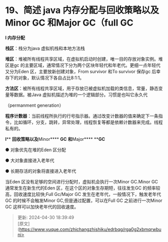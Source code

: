 # 19、简述 java 内存分配与回收策略以及 Minor GC 和Major GC（full GC

**l 内存分配**

**栈区**：栈分为java 虚拟机栈和本地方法栈

**堆区**：堆被所有线程共享区域，在虚拟机启动时创建，唯一目的存放对象实例。堆区是gc 的主要区域，通常情况下分为两个区块年轻代和年老代。更细一点年轻代又分为Eden 区，主要放新创建对象，From survivor 和To survivor 保存gc 后幸存下的对象，默认情况下各自占比8:1:1。

**方法区**：被所有线程共享区域，用于存放已被虚拟机加载的类信息，常量，静态变量等数据。被Java 虚拟机描述为堆的一个逻辑部分。习惯是也叫它永久代

（permanment generation）

**程序计数器**：当前线程所执行的行号指示器。通过改变计数器的值来确定下一条指令，比如循环，分支，跳转，异常处理，线程恢复等都是依赖计数器来完成。线程私有的。

**l**** ****回收策略以及****Minor**** ****GC**** ****和****Major**** ****GC**

● 对象优先在堆的Eden 区分配



● 大对象直接进入老年代



● 长期存活的对象将直接进入老年代



当Eden 区没有足够的空间进行分配时，虚拟机会执行一次Minor GC.Minor GC 通常发生在新生代的Eden 区，在这个区的对象生存期短，往往发生GC 的频率较高，回收速度比较快;Full Gc/Major GC 发生在老年代，一般情况下，触发老年代GC 的时候不会触发Minor GC,但是通过配置，可以在Full GC 之前进行一次Minor GC 这样可以加快老年代的回收速度。



> 更新: 2024-04-30 18:39:49  
> [原文](https://www.yuque.com/zhichangzhishiku/edrbqg/rga0g2xbmqrwbuni>
